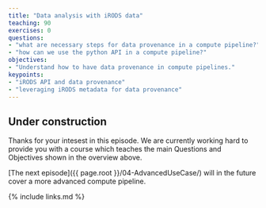 ```yaml
---
title: "Data analysis with iRODS data"
teaching: 90
exercises: 0
questions:
- "what are necessary steps for data provenance in a compute pipeline?"
- "how can we use the python API in a compute pipeline?"
objectives:
- "Understand how to have data provenance in compute pipelines."
keypoints:
- "iRODS API and data provenance"
- "leveraging iRODS metadata for data provenance"
---
```


<!--<a href="http://binder.pangeo.io/v2/gh/jcrist/anacondacon-2019-tutorial/master">
  <img src="http://binder.pangeo.io/badge.svg" width="200px">
</a>
-->


## Under construction

Thanks for your intesest in this episode. We are currently working hard to provide you with a course which teaches the main Questions and Objectives shown in the overview above.

[The next episode]({{ page.root }}/04-AdvancedUseCase/) will in the future cover a more advanced compute pipeline.

{% include links.md %}
